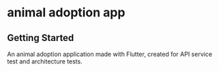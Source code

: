 # animal adoption app

## Getting Started
An animal adoption application made with Flutter, created for API service test and architecture tests.

